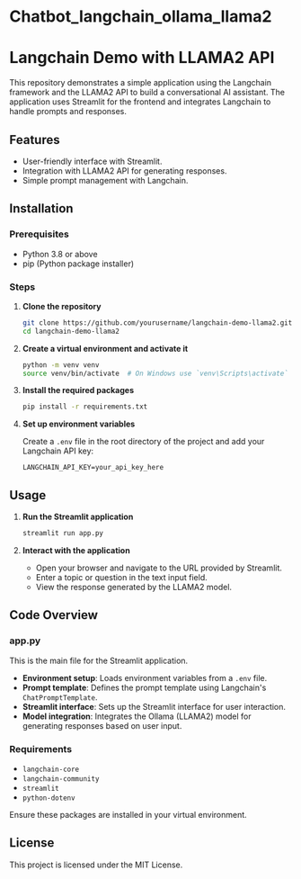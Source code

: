 # Chatbot_langchain_ollama_llama2
# Langchain Demo with LLAMA2 API

This repository demonstrates a simple application using the Langchain framework and the LLAMA2 API to build a conversational AI assistant. The application uses Streamlit for the frontend and integrates Langchain to handle prompts and responses.

## Features

- User-friendly interface with Streamlit.
- Integration with LLAMA2 API for generating responses.
- Simple prompt management with Langchain.

## Installation

### Prerequisites

- Python 3.8 or above
- pip (Python package installer)

### Steps

1. **Clone the repository**

    ```bash
    git clone https://github.com/yourusername/langchain-demo-llama2.git
    cd langchain-demo-llama2
    ```

2. **Create a virtual environment and activate it**

    ```bash
    python -m venv venv
    source venv/bin/activate  # On Windows use `venv\Scripts\activate`
    ```

3. **Install the required packages**

    ```bash
    pip install -r requirements.txt
    ```

4. **Set up environment variables**

    Create a `.env` file in the root directory of the project and add your Langchain API key:

    ```plaintext
    LANGCHAIN_API_KEY=your_api_key_here
    ```

## Usage

1. **Run the Streamlit application**

    ```bash
    streamlit run app.py
    ```

2. **Interact with the application**

    - Open your browser and navigate to the URL provided by Streamlit.
    - Enter a topic or question in the text input field.
    - View the response generated by the LLAMA2 model.

## Code Overview

### app.py

This is the main file for the Streamlit application.

- **Environment setup**: Loads environment variables from a `.env` file.
- **Prompt template**: Defines the prompt template using Langchain's `ChatPromptTemplate`.
- **Streamlit interface**: Sets up the Streamlit interface for user interaction.
- **Model integration**: Integrates the Ollama (LLAMA2) model for generating responses based on user input.

### Requirements

- `langchain-core`
- `langchain-community`
- `streamlit`
- `python-dotenv`

Ensure these packages are installed in your virtual environment.


## License

This project is licensed under the MIT License.

